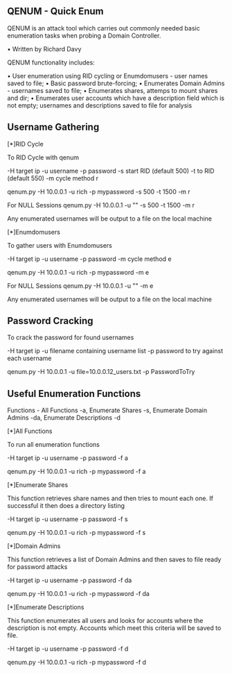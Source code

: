 QENUM - Quick Enum
------------------

QENUM is an attack tool which carries out commonly needed basic enumeration
tasks when probing a Domain Controller.

•	Written by Richard Davy

QENUM functionality includes:

•	User enumeration using RID cycling or Enumdomusers - user names saved to file;
•	Basic password brute-forcing;
•	Enumerates Domain Admins - usernames saved to file;
•	Enumerates shares, attemps to mount shares and dir;
•	Enumerates user accounts which have a description field which is not empty;
	usernames and descriptions saved to file for analysis

Username Gathering
------------------

[*]RID Cycle

To RID Cycle with qenum

-H target ip
-u username 
-p password
-s start RID (default 500)
-t to RID (default 550)
-m cycle method r

qenum.py -H 10.0.0.1 -u rich -p mypassword -s 500 -t 1500 -m r

For NULL Sessions
qenum.py -H 10.0.0.1 -u "" -s 500 -t 1500 -m r

Any enumerated usernames will be output to a file on the local machine

[*]Enumdomusers

To gather users with Enumdomusers

-H target ip
-u username 
-p password
-m cycle method e

qenum.py -H 10.0.0.1 -u rich -p mypassword -m e

For NULL Sessions
qenum.py -H 10.0.0.1 -u "" -m e

Any enumerated usernames will be output to a file on the local machine


Password Cracking
-----------------

To crack the password for found usernames

-H target ip
-u filename containing username list
-p password to try against each username

qenum.py -H 10.0.0.1 -u file=10.0.0.12_users.txt -p PasswordToTry


Useful Enumeration Functions
----------------------------

Functions - All Functions -a, 
			Enumerate Shares -s, 
			Enumerate Domain Admins -da, 
			Enumerate Descriptions -d

[*]All Functions

To run all enumeration functions

-H target ip
-u username 
-p password
-f a

qenum.py -H 10.0.0.1 -u rich -p mypassword -f a

[*]Enumerate Shares

This function retrieves share names and then tries to mount each one.
If successful it then does a directory listing

-H target ip
-u username 
-p password
-f s

qenum.py -H 10.0.0.1 -u rich -p mypassword -f s

[*]Domain Admins

This function retrieves a list of Domain Admins
and then saves to file ready for password attacks

-H target ip
-u username 
-p password
-f da

qenum.py -H 10.0.0.1 -u rich -p mypassword -f da

[*]Enumerate Descriptions

This function enumerates all users and looks for accounts where the description
is not empty. Accounts which meet this criteria will be saved to file.

-H target ip
-u username 
-p password
-f d

qenum.py -H 10.0.0.1 -u rich -p mypassword -f d
